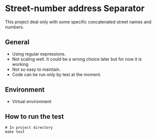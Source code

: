 # Street-number address Separator
This project deal only with some specific concatenated street names and numbers. 

## General
- Using regular expressions.
- Not scaling well. It could be a wrong choice later but for now it is working
- Not so easy to maintain.
- Code can be run only by test at the moment.

## Environment
- Virtual environment

## How to run the test
```shell
# In project directory
make test
```